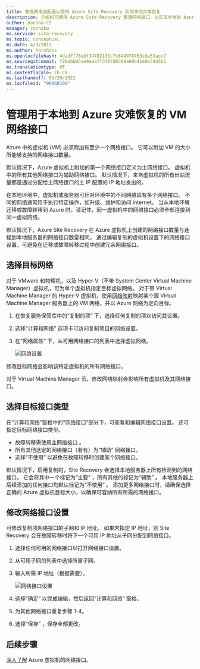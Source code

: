 ```yaml
---
title: 管理网络适配器以使用 Azure Site Recovery 实现本地灾难恢复
description: 介绍如何使用 Azure Site Recovery 管理网络接口，以实现本地到 Azure 的灾难恢复
author: Harsha-CS
manager: rochakm
ms.service: site-recovery
ms.topic: conceptual
ms.date: 4/9/2019
ms.author: harshacs
ms.openlocfilehash: 4dad7f76edf34782131c7c844978763cda53acc7
ms.sourcegitcommit: f28ebb95ae9aaaff3f87d8388a09b41e0b3445b5
ms.translationtype: HT
ms.contentlocale: zh-CN
ms.lasthandoff: 03/29/2021
ms.locfileid: "90068109"
---
```

# <a name="manage-vm-network-interfaces-for-on-premises-disaster-recovery-to-azure"></a>管理用于本地到 Azure 灾难恢复的 VM 网络接口

Azure 中的虚拟机 (VM) 必须附加有至少一个网络接口。 它可以附加 VM 的大小所能够支持的网络接口数量。

默认情况下，Azure 虚拟机上附加的第一个网络接口定义为主网络接口。 虚拟机中的所有其他网络接口为辅助网络接口。 默认情况下，来自虚拟机的所有出站流量都是通过分配给主网络接口的主 IP 配置的 IP 地址发出的。

在本地环境中，虚拟机或服务器可针对环境中的不同网络具有多个网络接口。 不同的网络通常用于执行特定操作，如升级、维护和访问 internet。 当从本地环境迁移或故障转移到 Azure 时，请记住，同一虚拟机中的网络接口必须全部连接到同一虚拟网络。

默认情况下，Azure Site Recovery 在 Azure 虚拟机上创建的网络接口数量与连接到本地服务器的网络接口数量相同。 通过编辑复制的虚拟机设置下的网络接口设置，可避免在迁移或故障转移过程中创建冗余网络接口。

## <a name="select-the-target-network"></a>选择目标网络

对于 VMware 和物理机，以及 Hyper-V（不带 System Center Virtual Machine Manager）虚拟机，可为单个虚拟机指定目标虚拟网络。 对于带 Virtual Machine Manager 的 Hyper-V 虚拟机，使用[网络映射](./hyper-v-vmm-network-mapping.md)映射某个源 Virtual Machine Manager 服务器上的 VM 网络，并以 Azure 网络为定向目标。

1. 在恢复服务保管库中的“复制的项”  下，选择任何复制的项以访问其设置。

2. 选择“计算和网络”  选项卡可访问复制项目的网络设置。

3. 在“网络属性”  下，从可用网络接口的列表中选择虚拟网络。

    ![网络设置](./media/site-recovery-manage-network-interfaces-on-premises-to-azure/compute-and-network.png)

修改目标网络会影响该特定虚拟机的所有网络接口。

对于 Virtual Machine Manager 云，修改网络映射会影响所有虚拟机及其网络接口。

## <a name="select-the-target-interface-type"></a>选择目标接口类型

在“计算和网络”窗格中的“网络接口”部分下，可查看和编辑网络接口设置。 还可指定目标网络接口类型。

- 故障转移需使用主网络接口  。
- 所有其他选定的网络接口（若有）为“辅助”  网络接口。
- 选择“不使用”  以避免在故障转移时创建某个网络接口。

默认情况下，启用复制时，Site Recovery 会选择本地服务器上所有检测到的网络接口。 它会将其中一个标记为“主要”  ，所有其他的标记为“辅助”  。 本地服务器上后续添加的任何接口均默认标记为“不使用”  。 添加更多网络接口时，请确保选择正确的 Azure 虚拟机目标大小，以确保可容纳所有所需的网络接口。

## <a name="modify-network-interface-settings"></a>修改网络接口设置

可修改复制项网络接口的子网和 IP 地址。 如果未指定 IP 地址，则 Site Recovery 会在故障转移时将下一个可用 IP 地址从子网分配到网络接口。

1. 选择任何可用的网络接口以打开网络接口设置。

2. 从可用子网的列表中选择所需子网。

3. 输入所需 IP 地址（根据需要）。

    ![网络接口设置](./media/site-recovery-manage-network-interfaces-on-premises-to-azure/network-interface-settings.png)

4. 选择“确定”  以完成编辑，然后返回“计算和网络”  窗格。

5. 为其他网络接口重复步骤 1-4。

6. 选择“保存”  ，保存全部更改。

## <a name="next-steps"></a>后续步骤
  [深入了解](../virtual-network/virtual-network-network-interface-vm.md) Azure 虚拟机的网络接口。

